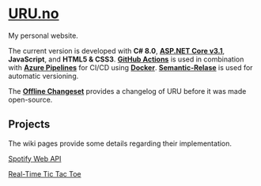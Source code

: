 # [URU.no](http://uru.no/)

My personal website.

The current version is developed with **C# 8.0**, **[ASP.NET Core v3.1](https://www.microsoft.com/net)**, **JavaScript**, and **HTML5 & CSS3**.
**[GitHub Actions](https://github.com/features/actions)** is used in combination with **[Azure Pipelines](https://azure.microsoft.com/en-us/services/devops/pipelines/)** for CI/CD using **[Docker](https://azure.microsoft.com/en-us/services/kubernetes-service/docker/)**.
**[Semantic-Relase](https://github.com/semantic-release/semantic-release)** is used for automatic versioning.

The **[Offline Changeset](https://github.com/Adrrei/URU/wiki/Offline-Changeset)** provides a changelog of URU before it was made open-source.

## Projects

The wiki pages provide some details regarding their implementation.

[Spotify Web API](https://github.com/Adrrei/URU/wiki/Spotify)

[Real-Time Tic Tac Toe](https://github.com/Adrrei/URU/wiki/Tic-Tac-Toe)